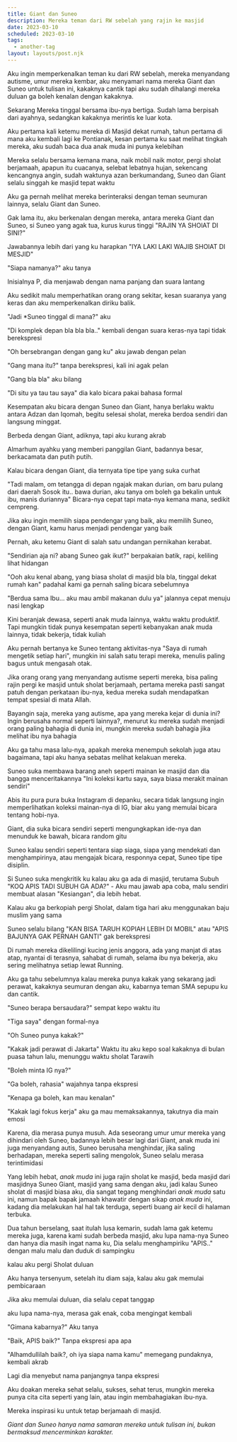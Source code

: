 ```yaml
---
title: Giant dan Suneo
description: Mereka teman dari RW sebelah yang rajin ke masjid
date: 2023-03-10
scheduled: 2023-03-10
tags:
  - another-tag
layout: layouts/post.njk
---
```


Aku ingin memperkenalkan teman ku dari RW sebelah, mereka menyandang autisme, umur mereka kembar, aku menyamari nama mereka Giant dan Suneo untuk tulisan ini, kakaknya cantik tapi aku sudah dihalangi mereka duluan ga boleh kenalan dengan kakaknya. 

Sekarang Mereka tinggal bersama ibu-nya bertiga. Sudah lama berpisah dari ayahnya, sedangkan kakaknya merintis ke luar kota.

Aku pertama kali ketemu mereka di Masjid dekat rumah, tahun pertama di mana aku kembali lagi ke Pontianak, kesan pertama ku saat melihat tingkah mereka, aku sudah baca dua anak muda ini punya kelebihan

Mereka selalu bersama kemana mana, naik mobil naik motor, pergi sholat berjamaah, apapun itu cuacanya, selebat lebatnya hujan, sekencang kencangnya angin, sudah waktunya azan berkumandang, Suneo dan Giant selalu singgah ke masjid tepat waktu

Aku ga pernah melihat mereka berinteraksi dengan teman seumuran lainnya, selalu Giant dan Suneo.

Gak lama itu, aku berkenalan dengan mereka, antara mereka Giant dan Suneo, si Suneo yang agak tua, kurus kurus tinggi "RAJIN YA SHOlAT DI SINI?"

Jawabannya lebih dari yang ku harapkan "IYA LAKI LAKI WAJIB SHOlAT DI MESJID"

"Siapa namanya?" aku tanya

Inisialnya P, dia menjawab dengan nama panjang dan suara lantang

Aku sedikit malu memperhatikan orang orang sekitar, kesan suaranya yang keras dan aku memperkenalkan diriku balik.

"Jadi *Suneo tinggal di mana?" aku 

"Di komplek depan bla bla bla.." kembali dengan suara keras-nya tapi tidak berekspresi

"Oh bersebrangan dengan gang ku" aku jawab dengan pelan

"Gang mana itu?" tanpa berekspresi, kali ini agak pelan

"Gang bla bla" aku bilang

"Di situ ya tau tau saya" dia kalo bicara pakai bahasa formal

Kesempatan aku bicara dengan Suneo dan Giant, hanya berlaku waktu antara Adzan dan Iqomah, begitu selesai sholat, mereka berdoa sendiri dan langsung minggat.

Berbeda dengan Giant, adiknya, tapi aku kurang akrab

Almarhum ayahku yang memberi panggilan Giant, badannya besar, berkacamata dan putih putih.

Kalau bicara dengan Giant, dia ternyata tipe tipe yang suka curhat

"Tadi malam, om tetangga di depan ngajak makan durian, om baru pulang dari daerah Sosok itu.. bawa durian, aku tanya om boleh ga bekalin untuk ibu, manis duriannya" Bicara-nya cepat tapi mata-nya kemana mana, sedikit cempreng.

Jika aku ingin memilih siapa pendengar yang baik, aku memilih Suneo, dengan Giant, kamu harus menjadi pendengar yang baik

Pernah, aku ketemu Giant di salah satu undangan pernikahan kerabat.

"Sendirian aja ni? abang Suneo gak ikut?" berpakaian batik, rapi, keliling lihat hidangan

"Ooh aku kenal abang, yang biasa sholat di masjid bla bla, tinggal dekat rumah kan" padahal kami ga pernah saling bicara sebelumnya

"Berdua sama Ibu... aku mau ambil makanan dulu ya" jalannya cepat menuju nasi lengkap

Kini beranjak dewasa, seperti anak muda lainnya, waktu waktu produktif. Tapi mungkin tidak punya kesempatan seperti kebanyakan anak muda lainnya, tidak bekerja, tidak kuliah

Aku pernah bertanya ke Suneo tentang aktivitas-nya "Saya di rumah mengetik setiap hari", mungkin ini salah satu terapi mereka, menulis paling bagus untuk mengasah otak.

Jika orang orang yang menyandang autisme seperti mereka, bisa paling rajin pergi ke masjid untuk sholat berjamaah, pertama mereka pasti sangat patuh dengan perkataan ibu-nya, kedua mereka sudah mendapatkan tempat spesial di mata Allah.

Bayangin saja, mereka yang autisme, apa yang mereka kejar di dunia ini? Ingin berusaha normal seperti lainnya?, menurut ku mereka sudah menjadi orang paling bahagia di dunia ini, mungkin mereka sudah bahagia jika melihat ibu nya bahagia

Aku ga tahu masa lalu-nya, apakah mereka menempuh sekolah juga atau bagaimana, tapi aku hanya sebatas melihat kelakuan mereka.

Suneo suka membawa barang aneh seperti mainan ke masjid dan dia bangga menceritakannya "Ini koleksi kartu saya, saya biasa merakit mainan sendiri"

Abis itu pura pura buka Instagram di depanku, secara tidak langsung ingin memperlihatkan koleksi mainan-nya di IG, biar aku yang memulai bicara tentang hobi-nya.

Giant, dia suka bicara sendiri seperti mengungkapkan ide-nya dan menunduk ke bawah, bicara random gitu

Suneo kalau sendiri seperti tentara siap siaga, siapa yang mendekati dan menghampirinya, atau mengajak bicara, responnya cepat, Suneo tipe tipe disiplin.

Si Suneo suka mengkritik ku kalau aku ga ada di masjid, terutama Subuh "KOQ APIS TADI SUBUH GA ADA?" - Aku mau jawab apa coba, malu sendiri membuat alasan "Kesiangan", dia lebih hebat.

Kalau aku ga berkopiah pergi Sholat, dalam tiga hari aku menggunakan baju muslim yang sama

Suneo selalu bilang "KAN BISA TARUH KOPIAH LEBIH DI MOBIL" atau "APIS BAJUNYA GAK PERNAH GANTI" gak berekspresi 

Di rumah mereka dikelilingi kucing jenis anggora, ada yang manjat di atas atap, nyantai di terasnya, sahabat di rumah, selama ibu nya bekerja, aku sering melihatnya setiap lewat Running.

Aku ga tahu sebelumnya kalau mereka punya kakak yang sekarang jadi perawat, kakaknya seumuran dengan aku, kabarnya teman SMA sepupu ku dan cantik.

"Suneo berapa bersaudara?" sempat kepo waktu itu

"Tiga saya" dengan formal-nya

"Oh Suneo punya kakak?"

"Kakak jadi perawat di Jakarta" Waktu itu aku kepo soal kakaknya di bulan puasa tahun lalu, menunggu waktu sholat Tarawih

"Boleh minta IG nya?"

"Ga boleh, rahasia" wajahnya tanpa ekspresi

"Kenapa ga boleh, kan mau kenalan"

"Kakak lagi fokus kerja" aku ga mau memaksakannya, takutnya dia main emosi

Karena, dia merasa punya musuh. Ada seseorang umur umur mereka yang dihindari oleh Suneo, badannya lebih besar lagi dari Giant, anak muda ini juga menyandang autis, Suneo berusaha menghindar, jika saling berhadapan, mereka seperti saling mengolok, Suneo selalu merasa terintimidasi

Yang lebih hebat, *anak muda* ini juga rajin sholat ke masjid, beda masjid dari masjidnya Suneo Giant, masjid yang sama dengan aku, jadi kalau Suneo sholat di masjid biasa aku, dia sangat tegang menghindari *anak muda* satu ini, namun bapak bapak jamaah khawatir dengan sikap *anak muda* ini, kadang dia melakukan hal hal tak terduga, seperti buang air kecil di halaman terbuka.

Dua tahun berselang, saat itulah lusa kemarin, sudah lama gak ketemu mereka juga, karena kami sudah berbeda masjid, aku lupa nama-nya Suneo dan hanya dia masih ingat nama ku, Dia selalu menghampiriku "APIS.." dengan malu malu dan duduk di sampingku

kalau aku pergi Sholat duluan

Aku hanya tersenyum, setelah itu diam saja, kalau aku gak memulai pembicaraan

Jika aku memulai duluan, dia selalu cepat tanggap

aku lupa nama-nya, merasa gak enak, coba mengingat kembali

"Gimana kabarnya?" Aku tanya

"Baik, APIS baik?" Tanpa ekspresi apa apa

"Alhamdullilah baik?, oh iya siapa nama kamu" memegang pundaknya, kembali akrab

Lagi dia menyebut nama panjangnya tanpa ekspresi

Aku doakan mereka sehat selalu, sukses, sehat terus, mungkin mereka punya cita cita seperti yang lain, atau ingin membahagiakan ibu-nya.

Mereka inspirasi ku untuk tetap berjamaah di masjid.

*Giant dan Suneo hanya nama samaran mereka untuk tulisan ini, bukan bermaksud mencerminkan karakter.*